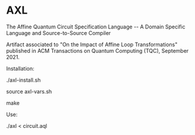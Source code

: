 # AXL
The Affine Quantum Circuit Specification Language -- A Domain Specific Language and Source-to-Source Compiler

Artifact associated to "On the Impact of Affine Loop Transformations" published in ACM Transactions on Quantum Computing (TQC), September 2021.

Installation:

./axl-install.sh

source axl-vars.sh

make

Use:

./axl < circuit.aql

